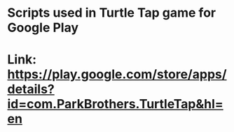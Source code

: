 # Scripts used in Turtle Tap game for Google Play

# Link: https://play.google.com/store/apps/details?id=com.ParkBrothers.TurtleTap&hl=en
